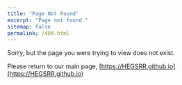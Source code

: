 ```yaml
---
title: "Page Not Found"
excerpt: "Page not found."
sitemap: false
permalink: /404.html
---
```


Sorry, but the page you were trying to view does not exist.

Please return to our main page, [https://HEGSRR.github.io](https://HEGSRR.github.io)
